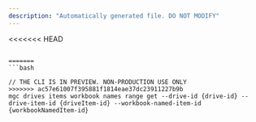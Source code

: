 ```yaml
---
description: "Automatically generated file. DO NOT MODIFY"
---
```


<<<<<<< HEAD
```cli

=======
```bash

// THE CLI IS IN PREVIEW. NON-PRODUCTION USE ONLY
>>>>>>> ac57e61007f395881f1814eae37dc23911227b9b
mgc drives items workbook names range get --drive-id {drive-id} --drive-item-id {driveItem-id} --workbook-named-item-id {workbookNamedItem-id}

```